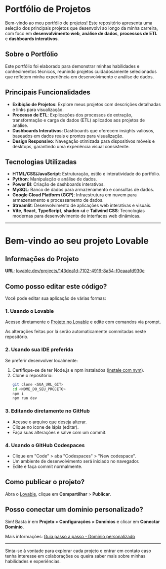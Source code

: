 # Portfólio de Projetos

Bem-vindo ao meu portfólio de projetos! Este repositório apresenta uma seleção dos principais projetos que desenvolvi ao longo da minha carreira, com foco em **desenvolvimento web**, **análise de dados**, **processos de ETL** e **dashboards interativos**.

## Sobre o Portfólio

Este portfólio foi elaborado para demonstrar minhas habilidades e conhecimentos técnicos, reunindo projetos cuidadosamente selecionados que refletem minha experiência em desenvolvimento e análise de dados.

## Principais Funcionalidades

- **Exibição de Projetos**: Explore meus projetos com descrições detalhadas e links para visualização.
- **Processo de ETL**: Explicações dos processos de extração, transformação e carga de dados (ETL) aplicados aos projetos de análise.
- **Dashboards Interativos**: Dashboards que oferecem insights valiosos, baseados em dados reais e prontos para visualização.
- **Design Responsivo**: Navegação otimizada para dispositivos móveis e desktops, garantindo uma experiência visual consistente.

## Tecnologias Utilizadas

- **HTML/CSS/JavaScript**: Estruturação, estilo e interatividade do portfólio.
- **Python**: Manipulação e análise de dados.
- **Power BI**: Criação de dashboards interativos.
- **MySQL**: Banco de dados para armazenamento e consultas de dados.
- **Google Cloud Platform (GCP)**: Infraestrutura em nuvem para armazenamento e processamento de dados.
- **Streamlit**: Desenvolvimento de aplicações web interativas e visuais.
- **Vite**, **React**, **TypeScript**, **shadcn-ui** e **Tailwind CSS**: Tecnologias modernas para desenvolvimento de interfaces web dinâmicas.

---

# Bem-vindo ao seu projeto Lovable

## Informações do Projeto

**URL**: [lovable.dev/projects/143dea1d-7102-4916-8a54-f0eaaafd930e](https://lovable.dev/projects/143dea1d-7102-4916-8a54-f0eaaafd930e)

## Como posso editar este código?

Você pode editar sua aplicação de várias formas:

### 1. Usando o Lovable

Acesse diretamente o [Projeto no Lovable](https://lovable.dev/projects/143dea1d-7102-4916-8a54-f0eaaafd930e) e edite com comandos via prompt.

As alterações feitas por lá serão automaticamente commitadas neste repositório.

### 2. Usando sua IDE preferida

Se preferir desenvolver localmente:

1. Certifique-se de ter Node.js e npm instalados ([instale com nvm](https://github.com/nvm-sh/nvm#installing-and-updating)).
2. Clone o repositório:
   ```sh
   git clone <SUA_URL_GIT>
   cd <NOME_DO_SEU_PROJETO>
   npm i
   npm run dev
   ```

### 3. Editando diretamente no GitHub

- Acesse o arquivo que deseja alterar.
- Clique no ícone de lápis (editar).
- Faça suas alterações e salve com um commit.

### 4. Usando o GitHub Codespaces

- Clique em "Code" > aba "Codespaces" > "New codespace".
- Um ambiente de desenvolvimento será iniciado no navegador.
- Edite e faça commit normalmente.

## Como publicar o projeto?

Abra o [Lovable](https://lovable.dev/projects/143dea1d-7102-4916-8a54-f0eaaafd930e), clique em **Compartilhar** > **Publicar**.

## Posso conectar um domínio personalizado?

Sim! Basta ir em **Projeto > Configurações > Domínios** e clicar em **Conectar Domínio**.

Mais informações: [Guia passo a passo - Domínio personalizado](https://docs.lovable.dev/tips-tricks/custom-domain#step-by-step-guide)

---

Sinta-se à vontade para explorar cada projeto e entrar em contato caso tenha interesse em colaborações ou queira saber mais sobre minhas habilidades e experiências.